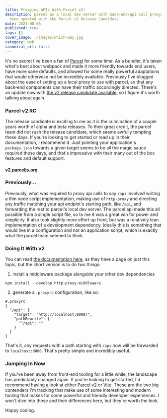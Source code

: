 ```yaml
---
title: Proxying APIs With Parcel v2!
description: parcel as a local dev server with back-end/api call proxying has
  been updated with the Parcel v2 Release Candidate
date: 2021-08-05
published: true
tags: []
cover_image: ./images/which-way.jpg
category: web
canonical_url: false
---
```

It's no secret I've been a fan of [Parcel](https://parceljs.org/) for some time. As a bundler, it's taken what's best about webpack and made it more friendly towards end users, have more sane defaults, and allowed for some really powerful adaptations that would otherwise not be incredibly available. Previously I've blogged about the ease of setting up a local proxy to use with parcel, so that any back-end components can have their traffic accordingly directed. There's an update now with [the v2 release candidate available](https://v2.parceljs.org/blog/rc0/), so I figure it's worth talking about again.

### Parcel v2 RC

The release candidate is exciting to me as it is the culmination of a couple years worth of alpha and beta releases. To their great credit, the parcel team did not rush the release candidate, which seems awfully tempting these days. If you're looking to get started or read up in their documentation, I recommend it. Just pointing your application's `package.json` towards a given target seems to be all the magic sauce required these days, and that's impressive with their many out of the box features and default support.

#### [v2.parceljs.org](https://v2.parceljs.org/)

### Previously...

Previously, what was required to proxy api calls to say `/api` involved writing a thin node script implementation, making use of `http-proxy` and directing any traffic matching your api endpint's starting path, like `/api`, and forwarding the rest to parcel's local dev server. The parcel api made this all possible from a single script file, so to me it was a great win for power and simplicity. It also took slightly more effort up front, but was a relatively lean implementation of a development dependency. Ideally this is something that would live in a configuration and not an application script, which is exactly what the parcel team seemed to think.

### Doing It With v2

You can read [the documentation here](https://v2.parceljs.org/features/api-proxy/), as they have a page on just this topic, but the short version is to do two things:

1. install a middleware package alongside your other dev dependencies
```
npm install --develop http-proxy-middleware
```
2. generate a `.proxyrc` configuration, like so:
```
#.proxyrc
{
  "/api": {
    "target": "http://localhost:8000/",
    "pathRewrite": {
      "^/api": ""
    }
  }
}
```

That's it, any requests with a path starting with `/api` now will be forwarded to `localhost:8000`. That's pretty simple and incredibly useful.

### Jumping In Now

If you've been away from front-end tooling for a little while, the landscape has predictably changed again. If you're looking to get started, I'd recommend having a look at either [Parcel v2](https://v2.parceljs.org/) or [Vite](https://vitejs.dev/). These are the two big contenders I'm tracking that make use of some interesting and modern tooling that makes for some powerful and friendly developer experiences. I won't dive into those and their differences here, but they're worth the look.

Happy coding.